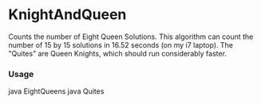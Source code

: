 # KnightAndQueen
Counts the number of Eight Queen Solutions. This algorithm can count the number of 15 by 15 solutions in 16.52 seconds (on my i7 laptop).
The "Quites" are Queen Knights, which should run considerably faster.


### Usage

java EightQueens <board width>
java Quites <board width>